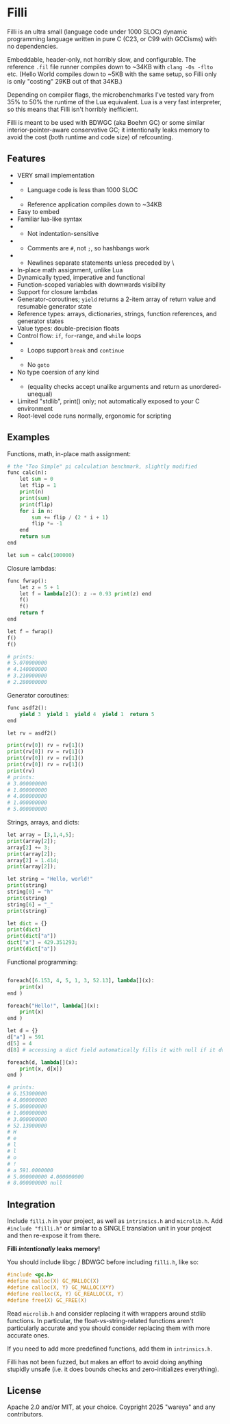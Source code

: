 # Filli

Filli is an ultra small (language code under 1000 SLOC) dynamic programming language written in pure C (C23, or C99 with GCCisms) with no dependencies.

Embeddable, header-only, not horribly slow, and configurable. The reference `.fil` file runner compiles down to ~34KB with `clang -Os -flto` etc. (Hello World compiles down to ~5KB with the same setup, so Filli only is only "costing" 29KB out of that 34KB.)

Depending on compiler flags, the microbenchmarks I've tested vary from 35% to 50% the runtime of the Lua equivalent. Lua is a very fast interpreter, so this means that Filli isn't horribly inefficient.

Filli is meant to be used with BDWGC (aka Boehm GC) or some similar interior-pointer-aware conservative GC; it intentionally leaks memory to avoid the cost (both runtime and code size) of refcounting.

## Features

- VERY small implementation
- - Language code is less than 1000 SLOC
- - Reference application compiles down to ~34KB
- Easy to embed
- Familiar lua-like syntax
- - Not indentation-sensitive
- - Comments are `#`, not `;`, so hashbangs work
- - Newlines separate statements unless preceded by \
- In-place math assignment, unlike Lua
- Dynamically typed, imperative and functional
- Function-scoped variables with downwards visibility
- Support for closure lambdas
- Generator-coroutines; `yield` returns a 2-item array of return value and resumable generator state
- Reference types: arrays, dictionaries, strings, function references, and generator states
- Value types: double-precision floats
- Control flow: `if`, `for`-range, and `while` loops
- - Loops support `break` and `continue`
- - No `goto`
- No type coersion of any kind
- - (equality checks accept unalike arguments and return as unordered-unequal)
- Limited "stdlib", print() only; not automatically exposed to your C environment
- Root-level code runs normally, ergonomic for scripting

## Examples

Functions, math, in-place math assignment:

```python
# the "Too Simple" pi calculation benchmark, slightly modified
func calc(n):
    let sum = 0
    let flip = 1
    print(n)
    print(sum)
    print(flip)
    for i in n:
        sum += flip / (2 * i + 1)
        flip *= -1
    end
    return sum
end

let sum = calc(100000)
```

Closure lambdas:

```python
func fwrap():
    let z = 5 + 1
    let f = lambda[z](): z -= 0.93 print(z) end
    f()
    f()
    return f
end

let f = fwrap()
f()
f()

# prints:
# 5.070000000
# 4.140000000
# 3.210000000
# 2.280000000
```

Generator coroutines:

```python
func asdf2():
    yield 3  yield 1  yield 4  yield 1  return 5
end

let rv = asdf2()

print(rv[0]) rv = rv[1]()  
print(rv[0]) rv = rv[1]()  
print(rv[0]) rv = rv[1]()  
print(rv[0]) rv = rv[1]()  
print(rv)
# prints:
# 3.000000000
# 1.000000000
# 4.000000000
# 1.000000000
# 5.000000000
```

Strings, arrays, and dicts:

```python
let array = [3,1,4,5];
print(array[2]);
array[2] += 3;
print(array[2]);
array[2] = 1.414;
print(array[2]);

let string = "Hello, world!"
print(string)
string[0] = "h"
print(string)
string[6] = "_"
print(string)

let dict = {}
print(dict)
print(dict["a"])
dict["a"] = 429.351293;
print(dict["a"])
```

Functional programming:

```python

foreach([6.153, 4, 5, 1, 3, 52.13], lambda[](x):
    print(x)
end )

foreach("Hello!", lambda[](x):
    print(x)
end )

let d = {}
d["a"] = 591
d[5] = 4
d[8] # accessing a dict field automatically fills it with null if it doesn't exist yet

foreach(d, lambda[](x):
    print(x, d[x])
end )

# prints:
# 6.153000000
# 4.000000000
# 5.000000000
# 1.000000000
# 3.000000000
# 52.13000000
# H
# e
# l
# l
# o
# !
# a 591.0000000
# 5.000000000 4.000000000
# 8.000000000 null
```

## Integration

Include `filli.h` in your project, as well as `intrinsics.h` and `microlib.h`. Add `#include "filli.h"` or similar to a SINGLE translation unit in your project and then re-expose it from there.

**Filli *intentionally* leaks memory!**


You should include libgc / BDWGC before including `filli.h`, like so:

```c
#include <gc.h>
#define malloc(X) GC_MALLOC(X)
#define calloc(X, Y) GC_MALLOC(X*Y)
#define realloc(X, Y) GC_REALLOC(X, Y)
#define free(X) GC_FREE(X)
```

Read `microlib.h` and consider replacing it with wrappers around stdlib functions. In particular, the float-vs-string-related functions aren't particularly accurate and you should consider replacing them with more accurate ones.

If you need to add more predefined functions, add them in `intrinsics.h`.

Filli has not been fuzzed, but makes an effort to avoid doing anything stupidly unsafe (i.e. it does bounds checks and zero-initializes everything).

## License

Apache 2.0 and/or MIT, at your choice. Coypright 2025 "wareya" and any contributors.

